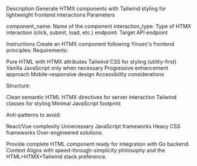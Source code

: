 Description
Generate HTMX components with Tailwind styling for lightweight frontend interactions
Parameters

component_name: Name of the component
interaction_type: Type of HTMX interaction (click, submit, load, etc.)
endpoint: Target API endpoint

Instructions
Create an HTMX component following Yinsen's frontend principles:
Requirements:

Pure HTML with HTMX attributes
Tailwind CSS for styling (utility-first)
Vanilla JavaScript only when necessary
Progressive enhancement approach
Mobile-responsive design
Accessibility considerations

Structure:

Clean semantic HTML
HTMX directives for server interaction
Tailwind classes for styling
Minimal JavaScript footprint

Anti-patterns to avoid:

React/Vue complexity
Unnecessary JavaScript frameworks
Heavy CSS frameworks
Over-engineered solutions

Provide complete HTML component ready for integration with Go backend.
Context
Aligns with speed-through-simplicity philosophy and the HTML+HTMX+Tailwind stack preference.